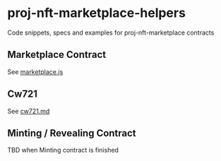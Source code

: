 # proj-nft-marketplace-helpers
Code snippets, specs and examples for proj-nft-marketplace contracts

## Marketplace Contract
See [marketplace.js](./marketplace.js)

## Cw721
See [cw721.md](./cw721.md)

## Minting / Revealing Contract
TBD when Minting contract is finished
